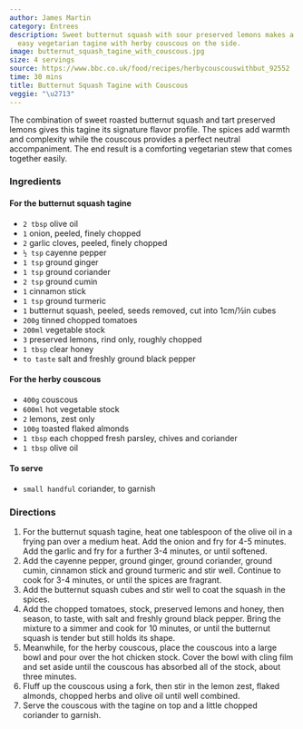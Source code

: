 ```yaml
---
author: James Martin
category: Entrees
description: Sweet butternut squash with sour preserved lemons makes a fragrant and
  easy vegetarian tagine with herby couscous on the side.
image: butternut_squash_tagine_with_couscous.jpg
size: 4 servings
source: https://www.bbc.co.uk/food/recipes/herbycouscouswithbut_92552
time: 30 mins
title: Butternut Squash Tagine with Couscous
veggie: "\u2713"
---
```


The combination of sweet roasted butternut squash and tart preserved lemons gives this tagine its signature flavor profile. The spices add warmth and complexity while the couscous provides a perfect neutral accompaniment. The end result is a comforting vegetarian stew that comes together easily.

### Ingredients

#### For the butternut squash tagine

* `2 tbsp` olive oil
* `1` onion, peeled, finely chopped
* `2` garlic cloves, peeled, finely chopped
* `½ tsp` cayenne pepper
* `1 tsp` ground ginger
* `1 tsp` ground coriander
* `2 tsp` ground cumin
* `1` cinnamon stick
* `1 tsp` ground turmeric
* `1` butternut squash, peeled, seeds removed, cut into 1cm/½in cubes
* `200g` tinned chopped tomatoes
* `200ml` vegetable stock
* `3` preserved lemons, rind only, roughly chopped
* `1 tbsp` clear honey
* `to taste` salt and freshly ground black pepper 

#### For the herby couscous

* `400g` couscous
* `600ml` hot vegetable stock
* `2` lemons, zest only
* `100g` toasted flaked almonds
* `1 tbsp` each chopped fresh parsley, chives and coriander
* `1 tbsp` olive oil

#### To serve

* `small handful` coriander, to garnish 

### Directions

1. For the butternut squash tagine, heat one tablespoon of the olive oil in a frying pan over a medium heat. Add the onion and fry for 4-5 minutes. Add the garlic and fry for a further 3-4 minutes, or until softened.
2. Add the cayenne pepper, ground ginger, ground coriander, ground cumin, cinnamon stick and ground turmeric and stir well. Continue to cook for 3-4 minutes, or until the spices are fragrant. 
3. Add the butternut squash cubes and stir well to coat the squash in the spices.
4. Add the chopped tomatoes, stock, preserved lemons and honey, then season, to taste, with salt and freshly ground black pepper. Bring the mixture to a simmer and cook for 10 minutes, or until the butternut squash is tender but still holds its shape.
5. Meanwhile, for the herby couscous, place the couscous into a large bowl and pour over the hot chicken stock. Cover the bowl with cling film and set aside until the couscous has absorbed all of the stock, about three minutes. 
6. Fluff up the couscous using a fork, then stir in the lemon zest, flaked almonds, chopped herbs and olive oil until well combined. 
7. Serve the couscous with the tagine on top and a little chopped coriander to garnish.
